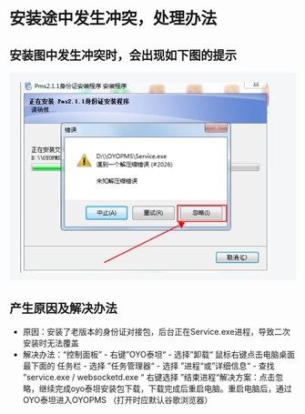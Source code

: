 # 安装途中发生冲突，处理办法

## 安装图中发生冲突时，会出现如下图的提示

![](../../../../../.gitbook/assets/image%20%28436%29.png)

## 产生原因及解决办法

* 原因：安装了老版本的身份证对接包，后台正在Service.exe进程，导致二次安装时无法覆盖
* 解决办法：“控制面板” - 右键”OYO泰坦“ - 选择”卸载“ 鼠标右键点击电脑桌面最下面的 任务栏 - 选择 ”任务管理器“ - 选择 ”进程“或”详细信息“ - 查找 ”service.exe / websocketd.exe “ 右键选择 ”结束进程“解决方案：点击忽略，继续完成oyo泰坦安装包下载，下载完成后重启电脑。重启电脑后，通过OYO泰坦进入OYOPMS （打开时应默认谷歌浏览器）




